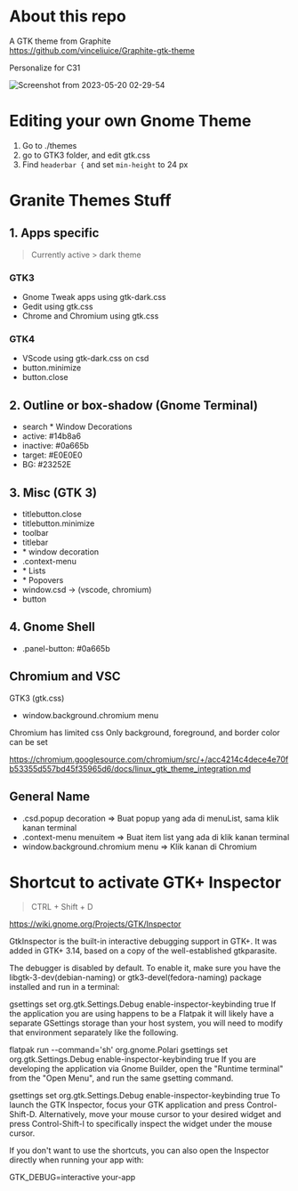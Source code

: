 # About this repo

A GTK theme from Graphite  
https://github.com/vinceliuice/Graphite-gtk-theme  

Personalize for C31

![Screenshot from 2023-05-20 02-29-54](https://github.com/christ31/GTK-Theme-Graphite-Dark-C31/assets/37174502/ddf14c5d-95f2-4477-ba68-fb33ee302fa9)

# Editing your own Gnome Theme

1. Go to ./themes
2. go to GTK3 folder, and edit gtk.css
3. Find `headerbar {` and set `min-height` to 24 px

# Granite Themes Stuff

## 1. Apps specific 

> Currently active > dark theme

### GTK3

- Gnome Tweak apps using gtk-dark.css
- Gedit using gtk.css
- Chrome and Chromium using gtk.css

### GTK4

- VScode using gtk-dark.css on csd
- button.minimize
- button.close

## 2. Outline or box-shadow (Gnome Terminal)

- search * Window Decorations
- active: #14b8a6
- inactive: #0a665b
- target: #E0E0E0
- BG: #23252E

## 3. Misc (GTK 3)

- titlebutton.close
- titlebutton.minimize
- toolbar
- titlebar
- \* window decoration
- .context-menu
- \* Lists
- \* Popovers
- window.csd -> (vscode, chromium)
- button

## 4. Gnome Shell
- .panel-button: #0a665b


## Chromium and VSC
GTK3 (gtk.css)
- window.background.chromium menu

Chromium has limited css
Only background, foreground, and border color can be set

https://chromium.googlesource.com/chromium/src/+/acc4214c4dece4e70fb53355d557bd45f35965d6/docs/linux_gtk_theme_integration.md

## General Name
- .csd.popup decoration => Buat popup yang ada di menuList, sama klik kanan terminal
- .context-menu menuitem => Buat item list yang ada di klik kanan terminal
- window.background.chromium menu => Klik kanan di Chromium
# Shortcut to activate GTK+ Inspector

>  CTRL + Shift + D

https://wiki.gnome.org/Projects/GTK/Inspector

GtkInspector is the built-in interactive debugging support in GTK+. It was added in GTK+ 3.14, based on a copy of the well-established gtkparasite.

The debugger is disabled by default. To enable it, make sure you have the libgtk-3-dev(debian-naming) or gtk3-devel(fedora-naming) package installed and run in a terminal:

gsettings set org.gtk.Settings.Debug enable-inspector-keybinding true
If the application you are using happens to be a Flatpak it will likely have a separate GSettings storage than your host system, you will need to modify that environment separately like the following.


flatpak run --command='sh' org.gnome.Polari
gsettings set org.gtk.Settings.Debug enable-inspector-keybinding true
If you are developing the application via Gnome Builder, open the "Runtime terminal" from the "Open Menu", and run the same gsetting command.


gsettings set org.gtk.Settings.Debug enable-inspector-keybinding true
To launch the GTK Inspector, focus your GTK application and press Control-Shift-D. Alternatively, move your mouse cursor to your desired widget and press Control-Shift-I to specifically inspect the widget under the mouse cursor.

If you don't want to use the shortcuts, you can also open the Inspector directly when running your app with:

GTK_DEBUG=interactive your-app
